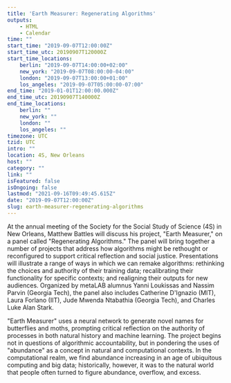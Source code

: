 ```yaml
---
title: 'Earth Measurer: Regenerating Algorithms'
outputs:
    - HTML
    - Calendar
time: ""
start_time: "2019-09-07T12:00:00Z"
start_time_utc: 20190907T120000Z
start_time_locations:
    berlin: "2019-09-07T14:00:00+02:00"
    new_york: "2019-09-07T08:00:00-04:00"
    london: "2019-09-07T13:00:00+01:00"
    los_angeles: "2019-09-07T05:00:00-07:00"
end_time: "2019-01-01T12:00:00.000Z"
end_time_utc: 20190907T140000Z
end_time_locations:
    berlin: ""
    new_york: ""
    london: ""
    los_angeles: ""
timezone: UTC
tzid: UTC
intro: ""
location: 4S, New Orleans
host: ""
category: ""
link: ""
isFeatured: false
isOngoing: false
lastmod: "2021-09-16T09:49:45.615Z"
date: "2019-09-07T12:00:00Z"
slug: earth-measurer-regenerating-algorithms
---
```

At the annual meeting of the Society for the Social Study of Science (4S) in New Orleans, Matthew Battles will discuss his project, "Earth Measurer," on a panel called "Regenerating Algorithms." The panel will bring together a number of projects that address how algorithms might be rethought or reconfigured to support critical reflection and social justice. Presentations will illustrate a range of ways in which we can remake algorithms: rethinking the choices and authority of their training data; recalibrating their functionality for specific contexts; and realigning their outputs for new audiences. Organized by metaLAB alumnus Yanni Loukissas and Nassim Parvin (Georgia Tech), the panel also includes Catherine D'Ignazio (MIT), Laura Forlano (IIT), Jude Mwenda Ntabathia (Georgia Tech), and Charles Luke Alan Stark.

"Earth Measurer" uses a neural network to generate novel names for butterflies and moths, prompting critical reflection on the authority of processes in both natural history and machine learning. The project begins not in questions of algorithmic accountability, but in pondering the uses of "abundance" as a concept in natural and computational contexts. In the computational realm, we find abundance increasing in an age of ubiquitous computing and big data; historically, however, it was to the natural world that people often turned to figure abundance, overflow, and excess.